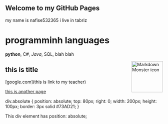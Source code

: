 ## Welcome to my GitHub Pages

my name is nafise532365
i live in tabriz 



# programminh languages
**python**, C#, *Java*, SQL, blah blah

<img src="image.JPG"
     alt="Markdown Monster icon"
     width="100" height="100" align="right"/>


## this is title
[google.com](this is link to my teacher)


[this is another page](./testfile)


div.absolute {
  position: absolute;
  top: 80px;
  right: 0;
  width: 200px;
  height: 100px;
  border: 3px solid #73AD21;
}

<div class="absolute">This div element has position: absolute;</div>
</div>

